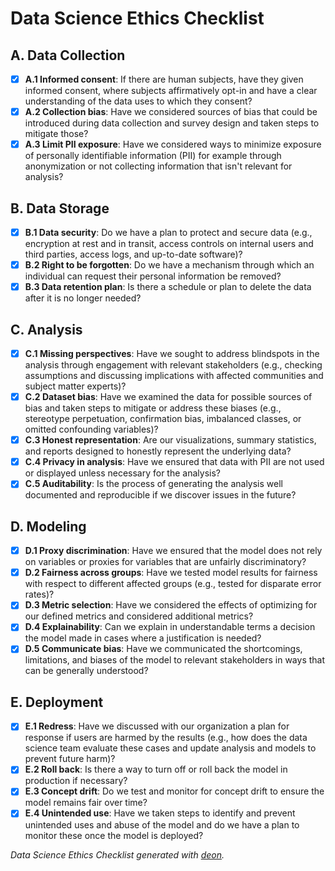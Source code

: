 # Data Science Ethics Checklist

## A. Data Collection
 - [x] **A.1 Informed consent**: If there are human subjects, have they given informed consent, where subjects affirmatively opt-in and have a clear understanding of the data uses to which they consent?
 - [x] **A.2 Collection bias**: Have we considered sources of bias that could be introduced during data collection and survey design and taken steps to mitigate those?
 - [x] **A.3 Limit PII exposure**: Have we considered ways to minimize exposure of personally identifiable information (PII) for example through anonymization or not collecting information that isn't relevant for analysis?

## B. Data Storage
 - [x] **B.1 Data security**: Do we have a plan to protect and secure data (e.g., encryption at rest and in transit, access controls on internal users and third parties, access logs, and up-to-date software)?
 - [x] **B.2 Right to be forgotten**: Do we have a mechanism through which an individual can request their personal information be removed?
 - [x] **B.3 Data retention plan**: Is there a schedule or plan to delete the data after it is no longer needed?

## C. Analysis
 - [x] **C.1 Missing perspectives**: Have we sought to address blindspots in the analysis through engagement with relevant stakeholders (e.g., checking assumptions and discussing implications with affected communities and subject matter experts)?
 - [x] **C.2 Dataset bias**: Have we examined the data for possible sources of bias and taken steps to mitigate or address these biases (e.g., stereotype perpetuation, confirmation bias, imbalanced classes, or omitted confounding variables)?
 - [x] **C.3 Honest representation**: Are our visualizations, summary statistics, and reports designed to honestly represent the underlying data?
 - [x] **C.4 Privacy in analysis**: Have we ensured that data with PII are not used or displayed unless necessary for the analysis?
 - [x] **C.5 Auditability**: Is the process of generating the analysis well documented and reproducible if we discover issues in the future?

## D. Modeling
 - [x] **D.1 Proxy discrimination**: Have we ensured that the model does not rely on variables or proxies for variables that are unfairly discriminatory?
 - [x] **D.2 Fairness across groups**: Have we tested model results for fairness with respect to different affected groups (e.g., tested for disparate error rates)?
 - [x] **D.3 Metric selection**: Have we considered the effects of optimizing for our defined metrics and considered additional metrics?
 - [x] **D.4 Explainability**: Can we explain in understandable terms a decision the model made in cases where a justification is needed?
 - [x] **D.5 Communicate bias**: Have we communicated the shortcomings, limitations, and biases of the model to relevant stakeholders in ways that can be generally understood?

## E. Deployment
 - [x] **E.1 Redress**: Have we discussed with our organization a plan for response if users are harmed by the results (e.g., how does the data science team evaluate these cases and update analysis and models to prevent future harm)?
 - [x] **E.2 Roll back**: Is there a way to turn off or roll back the model in production if necessary?
 - [x] **E.3 Concept drift**: Do we test and monitor for concept drift to ensure the model remains fair over time?
 - [x] **E.4 Unintended use**: Have we taken steps to identify and prevent unintended uses and abuse of the model and do we have a plan to monitor these once the model is deployed?

*Data Science Ethics Checklist generated with [deon](http://deon.drivendata.org).*